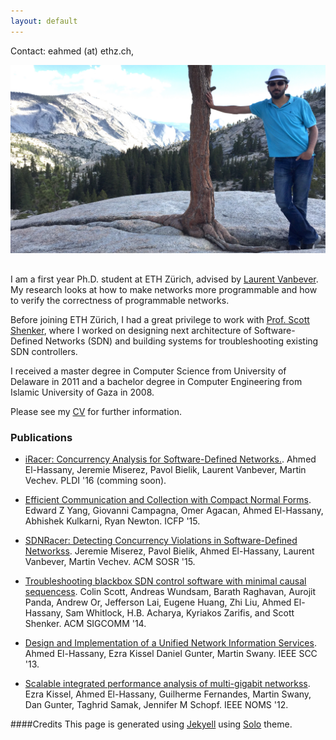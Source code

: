 ```yaml
---
layout: default
---
```


Contact: eahmed (at) ethz.ch, <a class="icons" href="//github.com/ahassany/"><i class="fa fa-github"></i></a>


<div style="display:table-cell;vertical-align:middle;">
  <div>
  <img src="./images/pic.JPG" alt="Ahmed El-Hassany" style="width:600px;margin-bottom:1rem;">
  </div>
</div>



I am a first year Ph.D. student at ETH Zürich, advised by [Laurent Vanbever](http://www.vanbever.eu).
My research looks at how to make networks more programmable and how to verify the correctness of programmable networks.


Before joining ETH Zürich, I had a great privilege to work with [Prof. Scott Shenker](https://netsys.cs.berkeley.edu), where I worked on designing next architecture of Software-Defined Networks (SDN) and building systems for troubleshooting existing SDN controllers.


I received a master degree in Computer Science from University of Delaware in 2011 and a bachelor degree in Computer Engineering from Islamic University of Gaza in 2008.



Please see my [CV](./pdfs/cv.pdf) for further information.



### Publications

* [iRacer: Concurrency Analysis for Software-Defined Networks.](#). Ahmed El-Hassany, Jeremie Miserez, Pavol Bielik, Laurent Vanbever, Martin Vechev. PLDI '16 (comming soon).

* [Efficient Communication and Collection with Compact Normal Forms](./pdfs/cnf_pldi15.pdf). Edward Z Yang, Giovanni Campagna, Omer Agacan, Ahmed El-Hassany, Abhishek Kulkarni, Ryan Newton. ICFP '15.

* [SDNRacer: Detecting Concurrency Violations in Software-Defined Networkss](./pdfs/sdnracer_sosr15.pdf). Jeremie Miserez, Pavol Bielik, Ahmed El-Hassany, Laurent Vanbever, Martin Vechev. ACM SOSR '15.

* [Troubleshooting blackbox SDN control software with minimal causal sequencess](./pdfs/sts_sigcomm14.pdf). Colin Scott, Andreas Wundsam, Barath Raghavan, Aurojit Panda, Andrew Or, Jefferson Lai, Eugene Huang, Zhi Liu, Ahmed El-Hassany, Sam Whitlock, H.B. Acharya, Kyriakos Zarifis, and Scott Shenker. ACM SIGCOMM '14.

* [Design and Implementation of a Unified Network Information Services](./pdfs/unis_scc13.pdf). Ahmed El-Hassany, Ezra Kissel Daniel Gunter, Martin Swany. IEEE SCC '13.

* [Scalable integrated performance analysis of multi-gigabit networkss](./pdfs/blipp_noms12.pdf). Ezra Kissel, Ahmed El-Hassany, Guilherme Fernandes, Martin Swany, Dan Gunter, Taghrid Samak, Jennifer M Schopf. IEEE NOMS '12.




####Credits
This page is generated using [Jekyell](http://jekyllrb.com) using [Solo](http://chibicode.github.io/solo/) theme.

